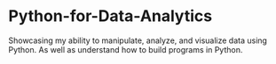 # Python-for-Data-Analytics
Showcasing my ability to manipulate, analyze, and visualize data using Python. As well as understand how to build programs in Python.
